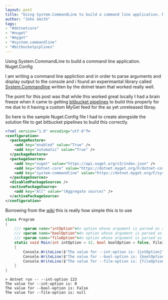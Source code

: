 ```yaml
---
layout: post
title: "Using System.CommandLine to build a command line application. Nuget.Config"
author: "John Smith"
tags:
- "#dotnetcore"
- "#nuget"
- "#myget"
- "#system.commandline"
- "#bitbucketpiplines"
---
```


Using System.CommandLine to build a command line application. Nuget.Config

I am writing a command line appliction and in order to parse arguments and display output to the console and i found an
experimantal library called [System.Commandline](https://github.com/dotnet/command-line-api) written by the dotnet team 
that worked really well. 

The point for this post was that while this worked great locally I had a brain freeze when it came to getting 
[bitbucket pipelines](https://bitbucket.org/product/features/pipelines) to build this properly for me due to it having a custom MyGet feed for the as yet unreleased libray.

So here is the sample Nuget.Config file I had to create alongside the solution file to get bitbucket pipelines to build 
this correctly.

```xml
<?xml version="1.0" encoding="utf-8"?>
<configuration>
  <packageRestore>
    <add key="enabled" value="True" />
    <add key="automatic" value="True" />
  </packageRestore>
  <packageSources>
    <add key="nuget" value="https://api.nuget.org/v3/index.json" />
    <add key="dotnet-core" value="https://dotnet.myget.org/F/dotnet-core/api/v3/index.json" />
    <add key="system-commandline" value="https://dotnet.myget.org/F/system-commandline/api/v3/index.json" />
  </packageSources>
  <disabledPackageSources />
  <activePackageSource>
    <add key="All" value="(Aggregate source)" />
  </activePackageSource>
</configuration>
```

Borrowing from the [wiki](https://github.com/dotnet/command-line-api/wiki) this is really how simple this is to use 

```c#
class Program
{
    /// <param name="intOption">An option whose argument is parsed as an int</param>
    /// <param name="boolOption">An option whose argument is parsed as a bool</param>
    /// <param name="fileOption">An option whose argument is parsed as a FileInfo</param>
    static void Main(int intOption = 42, bool boolOption = false, FileInfo fileOption = null)
    {
        Console.WriteLine($"The value for --int-option is: {intOption}");
        Console.WriteLine($"The value for --bool-option is: {boolOption}");
        Console.WriteLine($"The value for --file-option is: {fileOption?.FullName ?? "null"}");
    }
}
```


```shell
> dotnet run -- --int-option 123
The value for --int-option is: 0
The value for --bool-option is: False
The value for --file-option is: null
```
